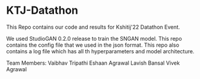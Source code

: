 # KTJ-Datathon
This Repo contains our code and results for Kshitij'22 Datathon Event.

We used StudioGAN 0.2.0 release to train the SNGAN model. 
This repo contains the config file that we used in the json format.
This repo also contains a log file which has all th hyperparameters and model architecture.

Team Members:
Vaibhav Tripathi
Eshaan Agrawal
Lavish Bansal
Vivek Agrawal
